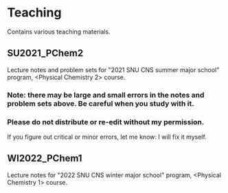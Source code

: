# Teaching
Contains various teaching materials.

## SU2021_PChem2
Lecture notes and problem sets for "2021 SNU CNS summer major school" program, <Physical Chemistry 2> course.
### Note: there may be large and small errors in the notes and problem sets above. Be careful when you study with it.
### Please do not distribute or re-edit without my permission.
If you figure out critical or minor errors, let me know: I will fix it myself.

## WI2022_PChem1
Lecture notes for "2022 SNU CNS winter major school" program, <Physical Chemistry 1> course.

